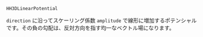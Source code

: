 ```
HH3DLinearPotential
```

`direction` に沿ってスケーリング係数 `amplitude` で線形に増加するポテンシャルです。その負の勾配は、反対方向を指す均一なベクトル場になります。
